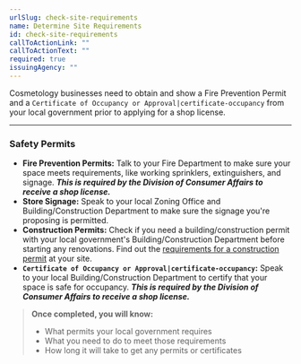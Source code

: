 ```yaml
---
urlSlug: check-site-requirements
name: Determine Site Requirements
id: check-site-requirements
callToActionLink: ""
callToActionText: ""
required: true
issuingAgency: ""
---
```

Cosmetology businesses need to obtain and show a Fire Prevention Permit and a `Certificate of Occupancy or Approval|certificate-occupancy` from your local government prior to applying for a shop license.

---
### Safety Permits

* **Fire Prevention Permits:** Talk to your Fire Department to make sure your space meets requirements, like working sprinklers, extinguishers, and signage. **_This is required by the Division of Consumer Affairs to receive a shop license._**
* **Store Signage:** Speak to your local Zoning Office and Building/Construction Department to make sure the signage you're proposing is permitted.
* **Construction Permits:** Check if you need a building/construction permit with your local government's Building/Construction Department before starting any renovations. Find out the [requirements for a construction permit](https://business.nj.gov/pages/building-permits-and-inspections) at your site.
* **`Certificate of Occupancy or Approval|certificate-occupancy`:** Speak to your local Building/Construction Department to certify that your space is safe for occupancy. **_This is required by the Division of Consumer Affairs to receive a shop license._**

>**Once completed, you will know:**
>
>- What permits your local government requires
>- What you need to do to meet those requirements
>- How long it will take to get any permits or certificates